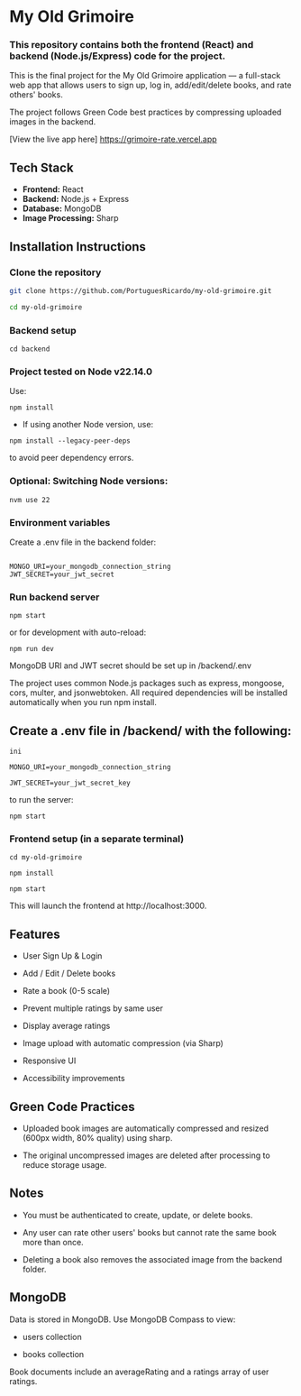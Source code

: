 

# My Old Grimoire

### This repository contains both the frontend (React) and backend (Node.js/Express) code for the project.

This is the final project for the My Old Grimoire application — a full-stack web app that allows users to sign up, log in, add/edit/delete books, and rate others' books. 

The project follows Green Code best practices by compressing uploaded images in the backend.

[View the live app here] https://grimoire-rate.vercel.app


## Tech Stack

- **Frontend:** React
- **Backend:** Node.js + Express
- **Database:** MongoDB
- **Image Processing:** Sharp
  

## Installation Instructions

### Clone the repository
```bash
git clone https://github.com/PortuguesRicardo/my-old-grimoire.git

cd my-old-grimoire
```

### Backend setup
```
cd backend

```
### Project tested on Node v22.14.0
Use:
```
npm install
```

- If using another Node version, use:

```
npm install --legacy-peer-deps
```

to avoid peer dependency errors.

### Optional: Switching Node versions:
```
nvm use 22
```

### Environment variables

Create a .env file in the backend folder:

```

MONGO_URI=your_mongodb_connection_string
JWT_SECRET=your_jwt_secret

```
### Run backend server

```
npm start
```


or for development with auto-reload:

```
npm run dev
```


MongoDB URI and JWT secret should be set up in /backend/.env

The project uses common Node.js packages such as express, mongoose, cors, multer, and jsonwebtoken. 
All required dependencies will be installed automatically when you run npm install.


## Create a .env file in /backend/ with the following:
```
ini

MONGO_URI=your_mongodb_connection_string

JWT_SECRET=your_jwt_secret_key
```

to run the server:
```
npm start

```

### Frontend setup (in a separate terminal)
```
cd my-old-grimoire

npm install

npm start
```

This will launch the frontend at http://localhost:3000.

 
## Features

- User Sign Up & Login

- Add / Edit / Delete books

- Rate a book (0-5 scale)

- Prevent multiple ratings by same user

- Display average ratings

- Image upload with automatic compression (via Sharp)

- Responsive UI

- Accessibility improvements

## Green Code Practices

- Uploaded book images are automatically compressed and resized (600px width, 80% quality) using sharp.

- The original uncompressed images are deleted after processing to reduce storage usage.

##  Notes
- You must be authenticated to create, update, or delete books.

- Any user can rate other users' books but cannot rate the same book more than once.

- Deleting a book also removes the associated image from the backend folder.

## MongoDB

Data is stored in MongoDB. Use MongoDB Compass to view:

   - users collection

   - books collection

Book documents include an averageRating and a ratings array of user ratings.


